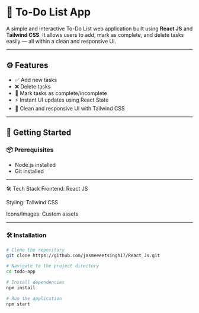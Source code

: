 # 📝 To-Do List App

A simple and interactive To-Do List web application built using **React JS** and **Tailwind CSS**. It allows users to add, mark as complete, and delete tasks easily — all within a clean and responsive UI.

---

## ⚙️ Features

- ✅ Add new tasks
- ❌ Delete tasks
- 🔁 Mark tasks as complete/incomplete
- ⚡ Instant UI updates using React State
- 🎨 Clean and responsive UI with Tailwind CSS

---

## 🚀 Getting Started

### 📦 Prerequisites

- Node.js installed
- Git installed

---

🛠 Tech Stack
Frontend: React JS

Styling: Tailwind CSS

Icons/Images: Custom assets


---

### 🛠 Installation

```bash
# Clone the repository
git clone https://github.com/jasmeeeetsingh17/React_Js.git

# Navigate to the project directory
cd todo-app

# Install dependencies
npm install

# Run the application
npm start


